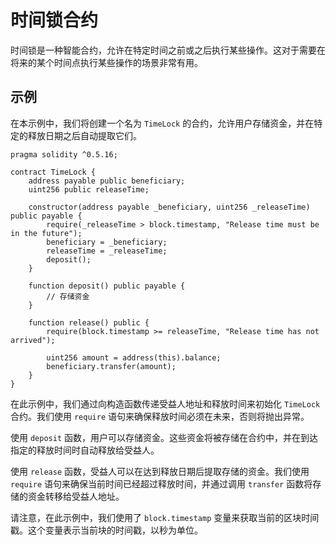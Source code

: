 # 时间锁合约

时间锁是一种智能合约，允许在特定时间之前或之后执行某些操作。这对于需要在将来的某个时间点执行某些操作的场景非常有用。

## 示例
在本示例中，我们将创建一个名为 `TimeLock` 的合约，允许用户存储资金，并在特定的释放日期之后自动提取它们。

```solidity
pragma solidity ^0.5.16;

contract TimeLock {
    address payable public beneficiary;
    uint256 public releaseTime;

    constructor(address payable _beneficiary, uint256 _releaseTime) public payable {
        require(_releaseTime > block.timestamp, "Release time must be in the future");
        beneficiary = _beneficiary;
        releaseTime = _releaseTime;
        deposit();
    }

    function deposit() public payable {
        // 存储资金
    }

    function release() public {
        require(block.timestamp >= releaseTime, "Release time has not arrived");

        uint256 amount = address(this).balance;
        beneficiary.transfer(amount);
    }
}
```

在此示例中，我们通过向构造函数传递受益人地址和释放时间来初始化 `TimeLock` 合约。我们使用 `require` 语句来确保释放时间必须在未来，否则将抛出异常。

使用 `deposit` 函数，用户可以存储资金。这些资金将被存储在合约中，并在到达指定的释放时间时自动释放给受益人。

使用 `release` 函数，受益人可以在达到释放日期后提取存储的资金。我们使用 `require` 语句来确保当前时间已经超过释放时间，并通过调用 `transfer` 函数将存储的资金转移给受益人地址。

请注意，在此示例中，我们使用了 `block.timestamp` 变量来获取当前的区块时间戳。这个变量表示当前块的时间戳，以秒为单位。